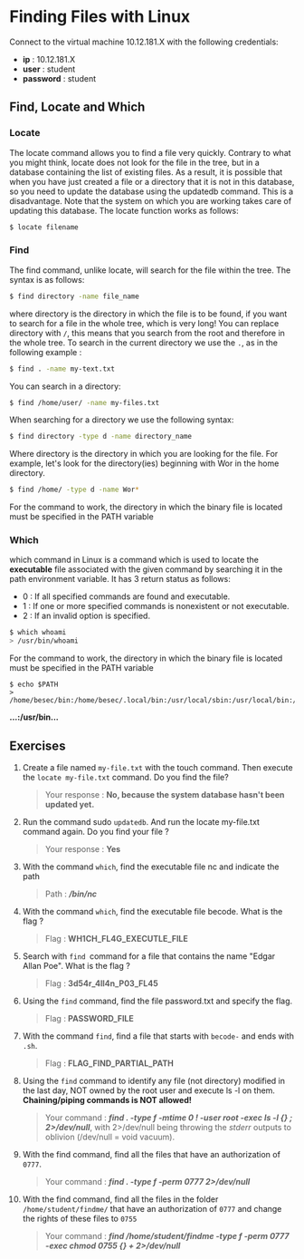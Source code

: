# Finding Files with Linux

Connect to the virtual machine 10.12.181.X with the following credentials:

* **ip** : 10.12.181.X
* **user** : student
* **password** : student

## Find, Locate and Which

### Locate 
The locate command allows you to find a file very quickly. Contrary to what you might think, locate does not look for the file in the tree, but in a database containing the list of existing files. As a result, it is possible that when you have just created a file or a directory that it is not in this database, so you need to update the database using the updatedb command.
This is a disadvantage. Note that the system on which you are working takes care of updating this database. The locate function works as follows:

````sh
$ locate filename
````

### Find

The find command, unlike locate, will search for the file within the tree. The syntax is as follows:
```sh
$ find directory -name file_name
```

where directory is the directory in which the file is to be found, if you want to search for a file in the whole tree, which is very long! You can replace directory with ``/``, this means that you search from the root and therefore in the whole tree. To search in the current directory we use the ``.``, as in the following example :

````sh
$ find . -name my-text.txt
````

You can search in a directory:

````sh
$ find /home/user/ -name my-files.txt
````

When searching for a directory we use the following syntax:
````sh
$ find directory -type d -name directory_name
````

Where directory is the directory in which you are looking for the file.
For example, let's look for the directory(ies) beginning with Wor
in the home directory.

````sh
$ find /home/ -type d -name Wor*
````

For the command to work, the directory in which the binary file is located must be specified in the PATH variable

### Which
which command in Linux is a command which is used to locate the **executable** file associated with the given command by searching it in the path environment variable. It has 3 return status as follows:

- 0 : If all specified commands are found and executable.
- 1 : If one or more specified commands is nonexistent or not executable.
- 2 : If an invalid option is specified.

````sh
$ which whoami
> /usr/bin/whoami
````
For the command to work, the directory in which the binary file is located must be specified in the PATH variable

````shell
$ echo $PATH 
> /home/besec/bin:/home/besec/.local/bin:/usr/local/sbin:/usr/local/bin:/usr/sbin:/usr/bin:/sbin:/bin:/usr/games:/usr/local/games:/snap/bin
````

**...:/usr/bin...**

## Exercises 
1. Create a file named ``my-file.txt`` with the touch command. Then execute the ``locate my-file.txt`` command. Do you find the file? 
    > Your response : **No, because the system database hasn't been updated yet.**
1. Run the command sudo ``updatedb``. And run the locate my-file.txt command again. Do you find your file ?
    > Your response : **Yes**
1. With the command ``which``, find the executable file nc and indicate the path
    > Path : ***/bin/nc***
1. With the command ``which``, find the executable file becode. What is the flag ?
    > Flag : **WH1CH_FL4G_EXECUTLE_FILE**
1. Search with ``find ``command for a file that contains the name "Edgar Allan Poe". What is the flag ?
    > Flag : **3d54r_4ll4n_P03_FL45**
1. Using the ``find`` command, find the file password.txt and specify the flag.
    > Flag : **PASSWORD_FILE**
1. With the command ``find``, find a file that starts with ``becode-`` and ends with ``.sh``.
    > Flag : **FLAG_FIND_PARTIAL_PATH**
1. Using the ``find`` command to identify any file (not directory) modified in the last day, NOT owned by the root
user and execute ls -l on them. **Chaining/piping commands is NOT allowed!**
    > Your command : ***find . -type f -mtime 0 ! -user root -exec ls -l {} \; 2>/dev/null***, with 2>/dev/null being throwing the *stderr* outputs to oblivion (/dev/null = void vacuum).
1. With the find command, find all the files that have an authorization of ``0777``.
    > Your command : ***find . -type f -perm 0777 2>/dev/null***
1. With the find command, find all the files in the folder ``/home/student/findme/`` that have an authorization of ``0777`` and change the rights of these files to ``0755``
    > Your command : ***find /home/student/findme -type f -perm 0777 -exec chmod 0755 {} + 2>/dev/null***

